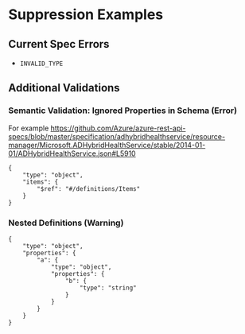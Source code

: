 # Suppression Examples

## Current Spec Errors

- `INVALID_TYPE`

## Additional Validations

### Semantic Validation: Ignored Properties in Schema (Error)

For example https://github.com/Azure/azure-rest-api-specs/blob/master/specification/adhybridhealthservice/resource-manager/Microsoft.ADHybridHealthService/stable/2014-01-01/ADHybridHealthService.json#L5910

```
{
    "type": "object",
    "items": {
        "$ref": "#/definitions/Items"
    }
}
```

### Nested Definitions (Warning)

```
{
    "type": "object",
    "properties": {
        "a": {
            "type": "object",
            "properties": {
                "b": {
                    "type": "string"
                }
            }
        }
    }
}
```
